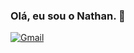 ### Olá, eu sou o Nathan. 👋

[![Gmail](https://img.shields.io/badge/Gmail-D14836?style=for-the-badge&logo=gmail&logoColor=white)]("malito:nathanoliveira0611")
